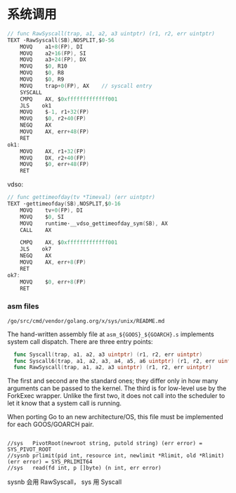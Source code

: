 # 系统调用

```go
// func RawSyscall(trap, a1, a2, a3 uintptr) (r1, r2, err uintptr)
TEXT ·RawSyscall(SB),NOSPLIT,$0-56
    MOVQ    a1+8(FP), DI
    MOVQ    a2+16(FP), SI
    MOVQ    a3+24(FP), DX
    MOVQ    $0, R10
    MOVQ    $0, R8
    MOVQ    $0, R9
    MOVQ    trap+0(FP), AX    // syscall entry
    SYSCALL
    CMPQ    AX, $0xfffffffffffff001
    JLS    ok1
    MOVQ    $-1, r1+32(FP)
    MOVQ    $0, r2+40(FP)
    NEGQ    AX
    MOVQ    AX, err+48(FP)
    RET
ok1:
    MOVQ    AX, r1+32(FP)
    MOVQ    DX, r2+40(FP)
    MOVQ    $0, err+48(FP)
    RET
```

vdso:

```go
// func gettimeofday(tv *Timeval) (err uintptr)
TEXT ·gettimeofday(SB),NOSPLIT,$0-16
    MOVQ    tv+0(FP), DI
    MOVQ    $0, SI
    MOVQ    runtime·__vdso_gettimeofday_sym(SB), AX
    CALL    AX

    CMPQ    AX, $0xfffffffffffff001
    JLS    ok7
    NEGQ    AX
    MOVQ    AX, err+8(FP)
    RET
ok7:
    MOVQ    $0, err+8(FP)
    RET
```

### asm files

```shell
/go/src/cmd/vendor/golang.org/x/sys/unix/README.md
```

The hand-written assembly file at `asm_${GOOS}_${GOARCH}.s` implements system
call dispatch. There are three entry points:

```go
  func Syscall(trap, a1, a2, a3 uintptr) (r1, r2, err uintptr)
  func Syscall6(trap, a1, a2, a3, a4, a5, a6 uintptr) (r1, r2, err uintptr)
  func RawSyscall(trap, a1, a2, a3 uintptr) (r1, r2, err uintptr)
```

The first and second are the standard ones; they differ only in how many
arguments can be passed to the kernel. The third is for low-level use by the
ForkExec wrapper. Unlike the first two, it does not call into the scheduler to
let it know that a system call is running.

When porting Go to an new architecture/OS, this file must be implemented for
each GOOS/GOARCH pair.

```

//sys	PivotRoot(newroot string, putold string) (err error) = SYS_PIVOT_ROOT
//sysnb prlimit(pid int, resource int, newlimit *Rlimit, old *Rlimit) (err error) = SYS_PRLIMIT64
//sys	read(fd int, p []byte) (n int, err error)
```

sysnb 会用 RawSyscall， sys 用 Syscall
